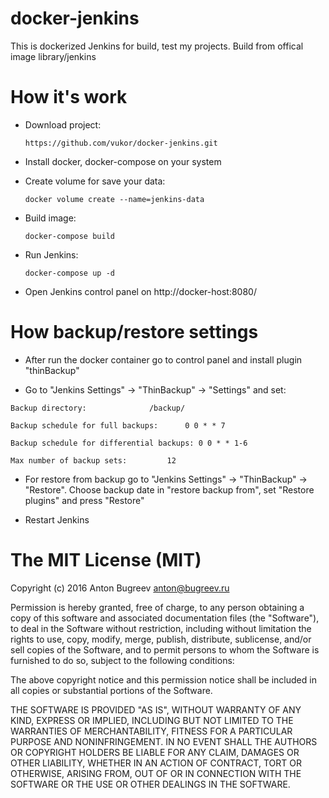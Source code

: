 docker-jenkins
===========

This is dockerized Jenkins for build, test my projects. Build from offical image library/jenkins


How it's work
===========

* Download project:

    `` https://github.com/vukor/docker-jenkins.git ``

* Install docker, docker-compose on your system

* Create volume for save your data:

  `` docker volume create --name=jenkins-data  ``

* Build image:

    `` docker-compose build ``

* Run Jenkins:

    `` docker-compose up -d ``

* Open Jenkins control panel on http://docker-host:8080/


How backup/restore settings
===========

* After run the docker container go to control panel and install plugin "thinBackup"

* Go to "Jenkins Settings" -> "ThinBackup" -> "Settings" and set:

`` Backup directory:			  /backup/ ``

`` Backup schedule for full backups:	  0 0 * * 7 ``

`` Backup schedule for differential backups: 0 0 * * 1-6 ``

`` Max number of backup sets:		  12 ``

* For restore from backup go to "Jenkins Settings" -> "ThinBackup" -> "Restore". Choose backup date in "restore backup from", set "Restore plugins" and press "Restore"

* Restart Jenkins


The MIT License (MIT)
===========
Copyright (c) 2016 Anton Bugreev <anton@bugreev.ru>

Permission is hereby granted, free of charge, to any person obtaining a copy of this software and associated documentation files (the "Software"), to deal in the Software without restriction, including without limitation the rights to use, copy, modify, merge, publish, distribute, sublicense, and/or sell copies of the Software, and to permit persons to whom the Software is furnished to do so, subject to the following conditions:

The above copyright notice and this permission notice shall be included in all copies or substantial portions of the Software.

THE SOFTWARE IS PROVIDED "AS IS", WITHOUT WARRANTY OF ANY KIND, EXPRESS OR IMPLIED, INCLUDING BUT NOT LIMITED TO THE WARRANTIES OF MERCHANTABILITY, FITNESS FOR A PARTICULAR PURPOSE AND NONINFRINGEMENT. IN NO EVENT SHALL THE AUTHORS OR COPYRIGHT HOLDERS BE LIABLE FOR ANY CLAIM, DAMAGES OR OTHER LIABILITY, WHETHER IN AN ACTION OF CONTRACT, TORT OR OTHERWISE, ARISING FROM, OUT OF OR IN CONNECTION WITH THE SOFTWARE OR THE USE OR OTHER DEALINGS IN THE SOFTWARE.
